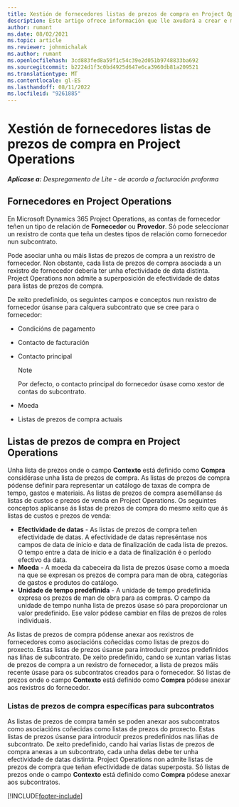 ```yaml
---
title: Xestión de fornecedores listas de prezos de compra en Project Operations
description: Este artigo ofrece información que lle axudará a crear e manter datos de fornecedores e listas de prezos de compra para subcontratación.
author: rumant
ms.date: 08/02/2021
ms.topic: article
ms.reviewer: johnmichalak
ms.author: rumant
ms.openlocfilehash: 3cd883fed8a59f1c54c39e2d051b9748833ba692
ms.sourcegitcommit: b2224d1f3c0bd4925d647e6ca3960db81a209521
ms.translationtype: MT
ms.contentlocale: gl-ES
ms.lasthandoff: 08/11/2022
ms.locfileid: "9261885"
---
```

# <a name="vendor-and-purchase-price-list-management-in-project-operations"></a>Xestión de fornecedores listas de prezos de compra en Project Operations


_**Aplícase a:** Despregamento de Lite - de acordo a facturación proforma_

## <a name="vendors-in-project-operations"></a>Fornecedores en Project Operations

En Microsoft Dynamics 365 Project Operations, as contas de fornecedor teñen un tipo de relación de **Fornecedor** ou **Provedor**. Só pode seleccionar un rexistro de conta que teña un destes tipos de relación como fornecedor nun subcontrato.

Pode asociar unha ou máis listas de prezos de compra a un rexistro de fornecedor. Non obstante, cada lista de prezos de compra asociada a un rexistro de fornecedor debería ter unha efectividade de data distinta. Project Operations non admite a superposición de efectividade de datas para listas de prezos de compra.

De xeito predefinido, os seguintes campos e conceptos nun rexistro de fornecedor úsanse para calquera subcontrato que se cree para o fornecedor:

- Condicións de pagamento
- Contacto de facturación
- Contacto principal

    > [!NOTE]
    > Por defecto, o contacto principal do fornecedor úsase como xestor de contas do subcontrato.

- Moeda
- Listas de prezos de compra actuais

## <a name="purchase-price-lists-in-project-operations"></a>Listas de prezos de compra en Project Operations

Unha lista de prezos onde o campo **Contexto** está definido como **Compra** considérase unha lista de prezos de compra. As listas de prezos de compra pódense definir para representar un catálogo de taxas de compra de tempo, gastos e materiais. As listas de prezos de compra aseméllanse ás listas de custos e prezos de venda en Project Operations. Os seguintes conceptos aplícanse ás listas de prezos de compra do mesmo xeito que ás listas de custos e prezos de venda:

- **Efectividade de datas** - As listas de prezos de compra teñen efectividade de datas. A efectividade de datas represéntase nos campos de data de inicio e data de finalización de cada lista de prezos. O tempo entre a data de inicio e a data de finalización é o período efectivo da data.
- **Moeda** - A moeda da cabeceira da lista de prezos úsase como a moeda na que se expresan os prezos de compra para man de obra, categorías de gastos e produtos do catálogo.
- **Unidade de tempo predefinida** - A unidade de tempo predefinida expresa os prezos de man de obra para as compras. O campo da unidade de tempo nunha lista de prezos úsase só para proporcionar un valor predefinido. Ese valor pódese cambiar en filas de prezos de roles individuais.

As listas de prezos de compra pódense anexar aos rexistros de fornecedores como asociacións coñecidas como listas de prezos do proxecto. Estas listas de prezos úsanse para introducir prezos predefinidos nas liñas de subcontrato. De xeito predefinido, cando se xuntan varias listas de prezos de compra a un rexistro de fornecedor, a lista de prezos máis recente úsase para os subcontratos creados para o fornecedor. Só listas de prezos onde o campo **Contexto** está definido como **Compra** pódese anexar aos rexistros do fornecedor.

### <a name="subcontract-specific-purchase-price-lists"></a>Listas de prezos de compra específicas para subcontratos

As listas de prezos de compra tamén se poden anexar aos subcontratos como asociacións coñecidas como listas de prezos do proxecto. Estas listas de prezos úsanse para introducir prezos predefinidos nas liñas de subcontrato. De xeito predefinido, cando hai varias listas de prezos de compra anexas a un subcontrato, cada unha delas debe ter unha efectividade de datas distinta. Project Operations non admite listas de prezos de compra que teñan efectividade de datas superposta. Só listas de prezos onde o campo **Contexto** está definido como **Compra** pódese anexar aos subcontratos.

[!INCLUDE[footer-include](../../includes/footer-banner.md)]
